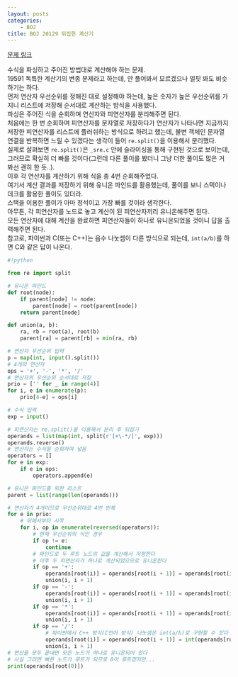 ```yaml
---
layout: posts
categories:
    - BOJ
title: BOJ 20129 뒤집힌 계산기
---
```


[문제 링크](https://www.acmicpc.net/problem/20129)

수식을 파싱하고 주어진 방법대로 계산해야 하는 문제.  
19591 독특한 계산기의 변종 문제라고 하는데, 안 풀어봐서 모르겠으나 얼핏 봐도 비슷하기는 하다.  
먼저 연산자 우선순위를 정해진 대로 설정해야 하는데, 높은 숫자가 높은 우선순위를 가지니 리스트에 저장해 순서대로 계산하는 방식을 사용했다.  
파싱은 주어진 식을 순회하며 연산자와 피연산자를 분리해주면 된다.  
처음에는 한 번 순회하며 피연산자를 문자열로 저장하다가 연산자가 나타나면 지금까지 저장한 피연산자를 리스트에 플러쉬하는 방식으로 하려고 했는데, 불변 객체인 문자열 연결을 반복하면 느릴 수 있겠다는 생각이 들어 `re.split()`을 이용해서 분리했다.  
실제로 살펴보면 `re.split()`은 `_sre.c` 안에 슬라이싱을 통해 구현된 것으로 보이는데, 그러므로 확실히 더 빠를 것이다(그런데 다른 풀이를 봤더니 그냥 더한 풀이도 많은 거 봐선 괜히 한 듯..).  
이후 각 연산자를 계산하기 위해 식을 총 4번 순회해주었다.  
여기서 계산 결과를 저장하기 위해 유니온 파인드를 활용했는데, 풀이를 보니 스택이나 데크를 활용한 풀이도 있더라.  
스택을 이용한 풀이가 아마 정석이고 가장 빠를 것이라 생각한다.  
아무튼, 각 피연산자를 노드로 놓고 계산이 된 피연산자끼리 유니온해주면 된다.  
모든 연산자에 대해 계산을 완료하면 피연산자들이 하나로 유니온되었을 것이니 답을 출력해주면 된다.  
참고로, 파이썬과 C(또는 C++)는 음수 나눗셈이 다른 방식으로 되는데, `int(a/b)`를 하면 C와 같은 답이 나온다.  


```python
#!python

from re import split

# 유니온 파인드
def root(node):
    if parent[node] != node:
        parent[node] = root(parent[node])
    return parent[node]

def union(a, b):
    ra, rb = root(a), root(b)
    parent[ra] = parent[rb] = min(ra, rb)

# 연산자 우선순위 입력
p = map(int, input().split())
# 4개의 연산자
ops = '+', '-', '*', '/'
# 연산자의 우선순위 순서대로 저장
prio = ['' for _ in range(4)]
for i, e in enumerate(p):
    prio[4-e] = ops[i]

# 수식 입력
exp = input()

# 피연산자는 re.split()을 이용해서 분리 후 뒤집기
operands = list(map(int, split(r'[+\-*/]', exp)))
operands.reverse()
# 연산자는 수식을 순회하며 넣음
operators = []
for e in exp:
    if e in ops:
        operators.append(e)

# 유니온 파인드를 위한 리스트
parent = list(range(len(operands)))

# 연산자가 4개이므로 우선순위대로 4번 반복
for e in prio:
    # 뒤에서부터 시작
    for i, op in enumerate(reversed(operators)):
        # 현재 우선순위의 식인 경우
        if op != e:
            continue
        # 파인드로 두 루트 노드의 값을 계산해서 저정한다
        # 이후 두 피연산자가 하나로 계산되었으므로 유니온한다
        if op == '+':
            operands[root(i)] = operands[root(i + 1)] = operands[root(i)] + operands[root(i + 1)]
            union(i, i + 1)
        if op == '-':
            operands[root(i)] = operands[root(i + 1)] = operands[root(i)] - operands[root(i + 1)]
            union(i, i + 1)
        if op == '*':
            operands[root(i)] = operands[root(i + 1)] = operands[root(i)] * operands[root(i + 1)]
            union(i, i + 1)
        if op == '/':
            # 파이썬에서 C++ 방식(C언어 방식) 나눗셈은 int(a/b)로 구현할 수 있다
            operands[root(i)] = operands[root(i + 1)] = int(operands[root(i)] / operands[root(i + 1)])
            union(i, i + 1)
# 연산을 모두 끝내면 모든 노드가 하나로 유니온되어 있다
# 사실 그러면 빠른 노드가 루트가 되므로 0이 루트겠지만...
print(operands[root(0)])

```
